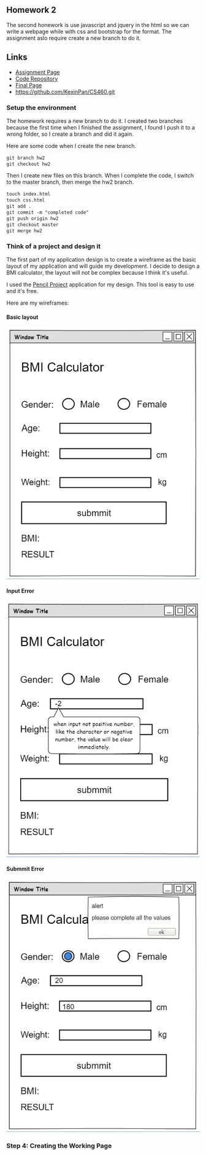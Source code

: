 ## Homework 2

The second honework is use javascript and jquery in the html so we can write a webpage while with css and bootstrap for the format. The assignment aslo require create a new branch to do it. 


## Links

* [Assignment Page](http://www.wou.edu/~morses/classes/cs46x/assignments/HW2.html)
* [Code Repository](https://github.com/KexinPan/CS460)
* [Final Page](https://github.com/KexinPan/KexinPan.github.io/tree/master/CS460/HW2/sample)
* https://github.com/KexinPan/CS460.git

### Setup the environment

The homework requires a new branch to do it. I created two branches because the first time when I finished the assignment, I found I push it to a wrong folder, so I create a branch and did it again.

Here are some code when I create the new branch.

```
git branch hw2
git checkout hw2
```
Then I create new files on this branch. When I complete the code, I switch to the master branch, then merge the hw2 branch.

```
touch index.html
touch css.html
git add .
git commit -m "completed code"
git push origin hw2
git checkout master
git merge hw2
```

### Think of a project and design it

The first part of my application design is to create a wireframe as the basic layout of my application and will guide my development. I decide to design a BMI calculator, the layout will not be complex because I think it's useful.

I used the [Pencil Project](http://pencil.evolus.vn/) application for my design. This tool is easy to use and it's free.

Here are my wireframes:

#### Basic layout

![wireframe-normal](img/wireframe-normal.jpg)

#### Input Error

![inputError](img/inputError.jpg)

#### Submmit Error

![alert](img/alert.jpg)

### Step 4: Creating the Working Page









